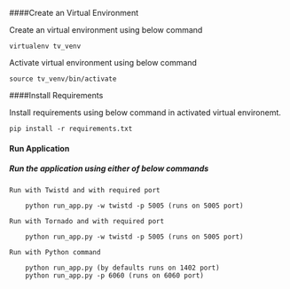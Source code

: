 ####Create an Virtual Environment

Create an virtual environment using below command

    virtualenv tv_venv
    
Activate virtual environment using below command

    source tv_venv/bin/activate
    
####Install Requirements

Install requirements using below command in activated virtual environemt.

    pip install -r requirements.txt


#### Run Application
##### Run the application using either of below commands

`Run with Twistd and with required port`

        python run_app.py -w twistd -p 5005 (runs on 5005 port)

`Run with Tornado and with required port`

        python run_app.py -w twistd -p 5005 (runs on 5005 port)

`Run with Python command`

        python run_app.py (by defaults runs on 1402 port)
        python run_app.py -p 6060 (runs on 6060 port)